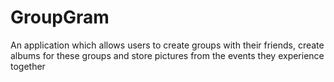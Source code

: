 # GroupGram
An application which allows users to create groups with their friends, create albums for these groups and store pictures from the events they experience together
